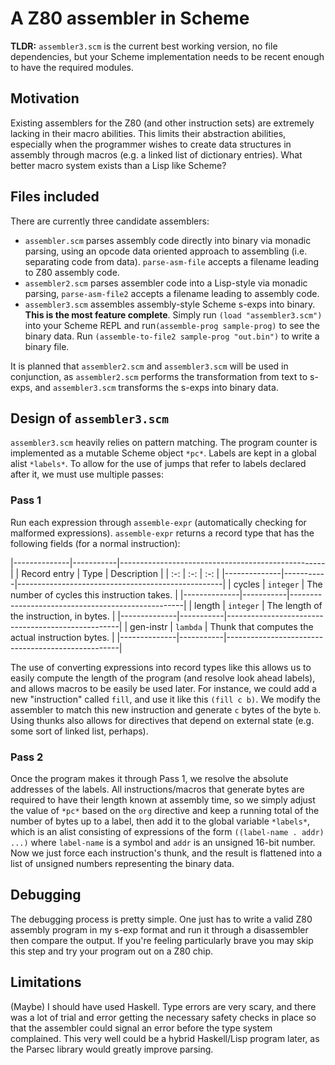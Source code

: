 # A Z80 assembler in Scheme

**TLDR:** `assembler3.scm` is the current best working version, no
file dependencies, but your Scheme implementation needs to be recent
enough to have the required modules.

## Motivation
Existing assemblers for the Z80 (and other instruction sets) are
extremely lacking in their macro abilities.  This limits their
abstraction abilities, especially when the programmer wishes to create
data structures in assembly through macros (e.g. a linked list of
dictionary entries).  What better macro system exists than a Lisp like
Scheme?

## Files included
There are currently three candidate assemblers:

- `assembler.scm` parses assembly code directly into binary via
  monadic parsing, using an opcode data oriented approach to
  assembling (i.e. separating code from data).  `parse-asm-file`
  accepts a filename leading to Z80 assembly code.
- `assembler2.scm` parses assembler code into a Lisp-style via monadic
  parsing, `parse-asm-file2` accepts a filename leading to assembly
  code.
- `assembler3.scm` assembles assembly-style Scheme s-exps into
  binary.  **This is the most feature complete**.  Simply run `(load
  "assembler3.scm")` into your Scheme REPL and run`(assemble-prog
  sample-prog)` to see the binary data.  Run `(assemble-to-file2
  sample-prog "out.bin")` to write a binary file.

It is planned that `assembler2.scm` and `assembler3.scm` will be used
in conjunction, as `assembler2.scm` performs the transformation from
text to s-exps, and `assembler3.scm` transforms the s-exps into binary
data.

## Design of `assembler3.scm`
`assembler3.scm` heavily relies on pattern matching.  The program
counter is implemented as a mutable Scheme object `*pc*`.  Labels are
kept in a global alist `*labels*`.  To allow for the use of jumps that
refer to labels declared after it, we must use multiple passes:

### Pass 1
Run each expression through `assemble-expr` (automatically checking
for malformed expressions).  `assemble-expr` returns a record type
that has the following fields (for a normal instruction):

|--------------|-----------|---------------------------------------------------|
| Record entry | Type      | Description                                       |
| :-:          | :-:       | :-:                                               |
|--------------|-----------|---------------------------------------------------|
| cycles       | `integer` | The number of cycles this instruction takes.      |
|--------------|-----------|---------------------------------------------------|
| length       | `integer` | The length of the instruction, in bytes.          |
|--------------|-----------|---------------------------------------------------|
| gen-instr    | `lambda`  | Thunk that computes the actual instruction bytes. |
|--------------|-----------|---------------------------------------------------|

The use of converting expressions into record types like this allows
us to easily compute the length of the program (and resolve look ahead
labels), and allows macros to be easily be used later.  For instance,
we could add a new "instruction" called `fill`, and use it like this
`(fill c b)`.  We modify the assembler to match this new instruction
and generate `c` bytes of the byte `b`.  Using thunks also allows for
directives that depend on external state (e.g. some sort of linked
list, perhaps).

### Pass 2
Once the program makes it through Pass 1, we resolve the absolute
addresses of the labels.  All instructions/macros that generate bytes
are required to have their length known at assembly time, so we simply
adjust the value of `*pc*` based on the `org` directive and keep a
running total of the number of bytes up to a label, then add it to the
global variable `*labels*`, which is an alist consisting of
expressions of the form `((label-name . addr) ...)` where `label-name`
is a symbol and `addr` is an unsigned 16-bit number.  Now we just
force each instruction's thunk, and the result is flattened into a
list of unsigned numbers representing the binary data.


## Debugging
The debugging process is pretty simple.  One just has to write a valid
Z80 assembly program in my s-exp format and run it through a
disassembler then compare the output.  If you're feeling particularly
brave you may skip this step and try your program out on a Z80 chip.

## Limitations
(Maybe) I should have used Haskell.  Type errors are very scary, and
there was a lot of trial and error getting the necessary safety checks
in place so that the assembler could signal an error before the type
system complained.  This very well could be a hybrid Haskell/Lisp
program later, as the Parsec library would greatly improve parsing.


